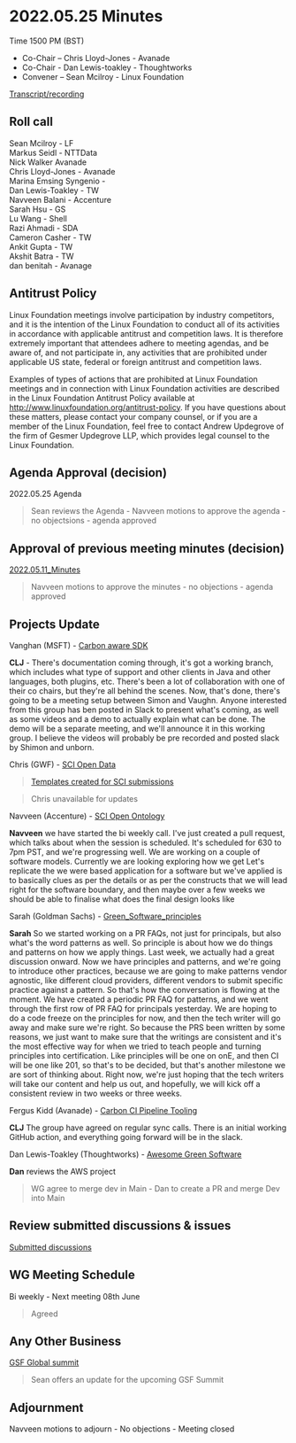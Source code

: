 # 2022.05.25 Minutes

Time 1500 PM (BST)

- Co-Chair – Chris Lloyd-Jones - Avanade
- Co-Chair - Dan Lewis-toakley - Thoughtworks
- Convener – Sean Mcilroy - Linux Foundation
 
[Transcript/recording](https://docs.google.com/document/d/1BDtithDca2SvcRsRbyVRzs6lWnmvwMOvQvqpZHflOs4/edit?usp=sharing)

## Roll call 
Sean Mcilroy - LF<br>
Markus Seidl - NTTData<br>
Nick Walker Avanade<br>
Chris Lloyd-Jones - Avanade <br>
Marina Emsing Syngenio - <br>
Dan Lewis-Toakley - TW <br>
Navveen Balani - Accenture<br>
Sarah Hsu - GS<br>
Lu Wang - Shell<br>
Razi Ahmadi - SDA<br>
Cameron Casher - TW<br>
Ankit Gupta - TW <br>
Akshit Batra - TW <br>
dan benitah - Avanage<br>
  
## Antitrust Policy
Linux Foundation meetings involve participation by industry competitors, and it is the intention of the Linux Foundation to conduct 
all of its activities in accordance with applicable antitrust and competition laws. 
It is therefore extremely important that attendees adhere to meeting agendas, and be aware of, and not participate in, any activities 
that are prohibited under applicable US state, federal or foreign antitrust and competition laws.

Examples of types of actions that are prohibited at Linux Foundation meetings and in connection with Linux Foundation activities are 
described in the Linux Foundation Antitrust Policy available at http://www.linuxfoundation.org/antitrust-policy. 
If you have questions about these matters, please contact your company counsel, or if you are a member of the Linux Foundation, 
feel free to contact Andrew Updegrove of the firm of Gesmer Updegrove LLP, which provides legal counsel to the Linux Foundation.
  
## Agenda Approval (decision) 
2022.05.25 Agenda

> Sean reviews the Agenda - Navveen motions to approve the agenda - no objectsions - agenda approved

## Approval of previous meeting minutes (decision)
[2022.05.11_Minutes](https://github.com/Green-Software-Foundation/opensource_wg/blob/main/Agenda_Minutes/2022.05.11.Minutes.md)

> Navveen motions to approve the minutes - no objections - agenda approved

## Projects Update

Vanghan (MSFT) - [Carbon aware SDK](https://github.com/Green-Software-Foundation/carbon-aware-sdk)

**CLJ** - There's documentation coming through, it's got a working branch, which includes what type of support and other clients in Java and other languages, both plugins, etc. There's been a lot of collaboration with one of their co chairs, but they're all behind the scenes. Now, that's done, there's going to be a meeting setup between Simon and Vaughn. Anyone interested from this group has ben posted in Slack to present what's coming, as well as some videos and a demo to actually explain what can be done. The demo will be a separate meeting, and we'll announce it in this working group. I believe the videos will probably be pre recorded and posted slack by Shimon and unborn.

Chris (GWF) - [SCI Open Data](https://github.com/Green-Software-Foundation/sci-data)
> [Templates created for SCI submissions](https://github.com/Green-Software-Foundation/sci-data/issues/new/choose)

> Chris unavailable for updates

Navveen (Accenture) - [SCI Open Ontology](https://docs.google.com/document/d/1wPIMHOGxvaDH743CT0upf2AVR9pXwl6v/edit?usp=sharing&ouid=109368751668006670411&rtpof=true&sd=true)

**Navveen** we have started the bi weekly call. I've just created a pull request, which talks about when the session is scheduled. It's scheduled for 630 to 7pm PST, and we're progressing well. We are working on a couple of software models. Currently we are looking exploring how we get Let's replicate the we were based application for a software but we've applied is to basically clues as per the details or as per the constructs that we will lead right for the software boundary, and then maybe over a few weeks we should be able to finalise what does the final design looks like

Sarah (Goldman Sachs) - [Green_Software_principles](https://github.com/Green-Software-Foundation/Green_Software_principles)

**Sarah** So we started working on a PR FAQs, not just for principals, but also what's the word patterns as well. So principle is about how we do things and patterns on how we apply things. Last week, we actually had a great discussion onward. Now we have principles and patterns, and we're going to introduce other practices, because we are going to make patterns vendor agnostic, like different cloud providers, different vendors to submit specific practice against a pattern. So that's how the conversation is flowing at the moment. We have created a periodic PR FAQ for patterns, and we went through the first row of PR FAQ for principals yesterday. We are hoping to do a code freeze on the principles for now, and then the tech writer will go away and make sure we're right. So because the PRS been written by some reasons, we just want to make sure that the writings are consistent and it's the most effective way for when we tried to teach people and turning principles into certification. Like principles will be one on onE, and then CI will be one like 201, so that's to be decided, but that's another milestone we are sort of thinking about. Right now, we're just hoping that the tech writers will take our content and help us out, and hopefully, we will kick off a consistent review in two weeks or three weeks. 

Fergus Kidd (Avanade) - [Carbon CI Pipeline Tooling](https://github.com/Green-Software-Foundation/Carbon_CI_Pipeline_Tooling)

**CLJ** The group have agreed on regular sync calls. There is an initial working GitHub action, and everything going forward will be in the slack.

Dan Lewis-Toakley (Thoughtworks) - [Awesome Green Software](https://github.com/Green-Software-Foundation/awesome-green-software/tree/dev)

**Dan** reviews the AWS project
> WG agree to merge dev in Main - Dan to create a PR and merge Dev into Main

## Review submitted discussions & issues

[Submitted discussions](https://github.com/Green-Software-Foundation/innovation_wg/discussions)

## WG Meeting Schedule

Bi weekly - Next meeting 08th June
> Agreed

## Any Other Business

[GSF Global summit](https://greensoftware.foundation/)
> Sean offers an update for the upcoming GSF Summit

## Adjournment

Navveen motions to adjourn - No objections - Meeting closed
